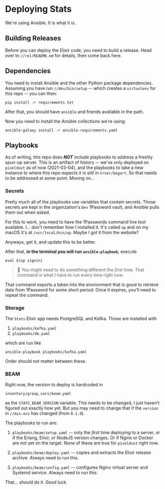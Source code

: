 Deploying Stats
==============================================================================

We're using Ansible. It is what it is.

Building Releases
------------------------------------------------------------------------------

Before you can deploy the Elixir code, you need to build a release. Head over
to `//rel/README.md` for details, then come back here.

Dependencies
------------------------------------------------------------------------------

You need to install Ansible and the other Python package dependencies. Assuming
you have run `//dev/bin/setup` -- which creates a `virtualenv` for this repo --
you can then:

    pip install -r requirements.txt
    
After that, you should have `ansible` and friends available in the path.

Now you need to install the Ansible collections we're using:

    ansible-galaxy install -r ansible-requirements.yaml

Playbooks
------------------------------------------------------------------------------

As of writing, this repo does **_NOT_** include playbooks to address a freshly
spun-up server. This is an artifact of history -- we've only deployed on 
`pixeldust` as of now (2021-03-04), and the playbooks to take a new instance 
to where this repo expects it is still in `nrser/bogart`. So that needs to be
addressed at some point. Moving on...

### Secrets ###

Pretty much all of the playbooks use variables that contain secrets. Those 
secrets are kept in the organization's `Dev` 1Password vault, and Ansible pulls
them out when asked.

For this to work, you need to have the 1Passwords command line tool available.
I... don't remember how I installed it. It's called `op` and on my macOS it's at
`/usr/local/bin/op`. Maybe I got it from the website?

Anyways, get it, and update this to be better.

After that, **in the terminal you will run `ansible-playbook`**, execute

    eval $(op signin)

> 📢 You might need to do something different the _first_ time. That command is
> what I have to run every time right now.

That command exports a token into the environment that is good to retrieve data
from 1Password for some short period. Once it expires, you'll need to repeat 
the command.

### Storage ###

The `Stats` Elixir app needs PostgreSQL and Kafka. Those are installed with

1.  `playbooks/kafka.yaml`
2.  `playbooks/db.yaml`

which are run like

    ansible-playbook playbooks/kafka.yaml
    
Order should not matter between these.

### BEAM ###

Right now, the version to deploy is hardcoded in

    inventory/group_vars/beam.yaml

as the `STATS_BEAM_VERSION` variable. This needs to be changed, I just haven't
figured out exactly how yet. But you may need to change that if the `version` in
`//mix.exs` has changed (from `0.1.0`).

The playbooks to run are:

1.  `playbooks/beam/setup.yaml` -- only the _first_ time deploying to a server, or if
    the Erlang, Elixir, or NodeJS version changes. Or if Nginx or Docker are 
    not yet on the target. None of these are true for `pixeldust` right now.
    
2.  `playbooks/beam/deploy.yaml` -- copies and extracts the Elixir release
    archive. Always need to run this.
    
3.  `playbooks/beam/config.yaml` -- configures Nginx virtual server and Systemd
    service. Always need to run this.

That... should do it. Good luck.
